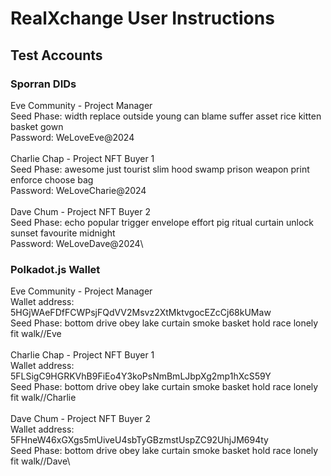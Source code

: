 # RealXchange User Instructions&#x20;

## Test Accounts

### Sporran DIDs

Eve Community - Project Manager\
Seed Phase: width replace outside young can blame suffer asset rice kitten basket gown\
Password: WeLoveEve@2024\
\
Charlie Chap - Project NFT Buyer 1\
Seed Phase: awesome just tourist slim hood swamp prison weapon print enforce choose bag\
Password: WeLoveCharie@2024\
\
Dave Chum - Project NFT Buyer 2\
Seed Phase: echo popular trigger envelope effort pig ritual curtain unlock sunset favourite midnight\
Password: WeLoveDave@2024\\

### Polkadot.js Wallet

Eve Community - Project Manager\
Wallet address: 5HGjWAeFDfFCWPsjFQdVV2Msvz2XtMktvgocEZcCj68kUMaw\
Seed Phase: bottom drive obey lake curtain smoke basket hold race lonely fit walk//Eve\
\
Charlie Chap - Project NFT Buyer 1\
Wallet address: 5FLSigC9HGRKVhB9FiEo4Y3koPsNmBmLJbpXg2mp1hXcS59Y\
Seed Phase: bottom drive obey lake curtain smoke basket hold race lonely fit walk//Charlie\
\
Dave Chum - Project NFT Buyer 2\
Wallet address: 5FHneW46xGXgs5mUiveU4sbTyGBzmstUspZC92UhjJM694ty\
Seed Phase: bottom drive obey lake curtain smoke basket hold race lonely fit walk//Dave\\
